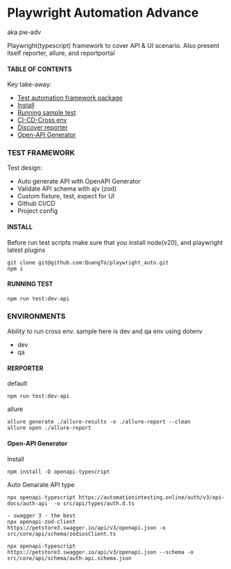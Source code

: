 # Playwright Automation Advance

aka pw-adv

Playwright(typescript) framework to cover API & UI scenario. Also present itself reporter, allure, and reportportal

#### TABLE OF CONTENTS

Key take-away:

- [Test automation framework package](#test-framework)
- [Install](#install)
- [Running sample test](#running-test)
- [CI-CD-Cross env](#environments)
- [Discover reporter](#rerporter)
- [Open-API Generator](#open-api-generator)

### TEST FRAMEWORK

Test design:

- Auto generate API with OpenAPI Generator
- Validate API schema with ajv (zod)
- Custom fixture, test, expect for UI
- Github CI/CD
- Project config

#### INSTALL

Before run test scripts make sure that you install node(v20), and playwright latest plugins

```
git clone git@github.com:QuangTo/playwright_auto.git
npm i
```

#### RUNNING TEST

```
npm run test:dev-api
```

### ENVIRONMENTS

Ability to run cross env. sample here is dev and qa env using dotenv <br>

- dev <br>
- qa <br>

#### RERPORTER

default

```
npm run test:dev-api
```

allure

```
allure generate ./allure-results -o ./allure-report --clean
allure open ./allure-report
```

#### Open-API Generator

Install

```
npm install -D openapi-typescript
```

Auto Genarate API type

```
npx openapi-typescript https://automationintesting.online/auth/v3/api-docs/auth-api  -o src/api/types/auth.d.ts

- swagger 3 - the best
npx openapi-zod-client https://petstore3.swagger.io/api/v3/openapi.json -o src/core/api/schema/zodiosClient.ts

npx openapi-typescript https://petstore3.swagger.io/api/v3/openapi.json --schema -o src/core/api/schema/auth-api.schema.json

```
